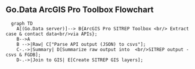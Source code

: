 
## Go.Data ArcGIS Pro Toolbox Flowchart
```mermaid
  graph TD
    A[(Go.Data server)]--> B{ArcGIS Pro SITREP Toolbox <br/> Extract case & contact data<br/>via APIs};
    B-->A
    B -->|Raw| C["Parse API output (JSON) to csvs"];
    C-.->|Summary| D[Summarize raw output into  <br/>SITREP output - csvs & FGDB]; 
    D-.->|Join to GIS| E[Create SITREP GIS layers];
 ```

